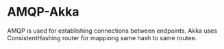 # AMQP-Akka
AMQP is used for establishing connections between endpoints. Akka uses ConsistentHashing router for mappiong same hash to same routee.
